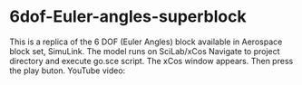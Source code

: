 # 6dof-Euler-angles-superblock
This is a replica of the 6 DOF (Euler Angles) block available in Aerospace block set, SimuLink. The model runs on SciLab/xCos
Navigate to project directory and execute go.sce script. The xCos window appears. Then press the play buton.
YouTube video:

